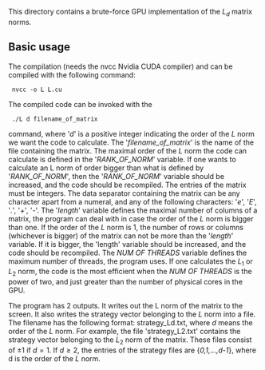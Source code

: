 This directory contains a brute-force GPU implementation of the $L_d$ matrix norms.

## Basic usage

The compilation (needs the nvcc Nvidia CUDA compiler) and can be compiled with the following command:

     nvcc -o L L.cu

The compiled code can be invoked with the

     ./L d filename_of_matrix

command, where '*d*' is a positive integer indicating the order of the *L* norm we want the code to calculate. The '*filename_of_matrix*' is the name of the file containing the matrix. The maximal order of the *L* norm the code can calculate is defined in the '*RANK_OF_NORM*' variable. If one wants to calculate an L norm of order bigger than what is defined by '*RANK_OF_NORM*', then the '*RANK_OF_NORM*' variable should be increased, and the code should be recompiled. The entries of the matrix must be integers. The data separator containing the matrix can be any character apart from a numeral, and any of the following characters: '*e*', '*E*', '*.*', '*+*', '*-*'. The '*length*' variable defines the maximal number of columns of a matrix, the program can deal with in case the order of the *L* norm is bigger than one. If the order of the *L* norm is 1, the number of rows or columns (whichever is bigger) of the matrix can not be more than the '*length*' variable. If it is bigger, the 'length' variable should be increased, and the code should be recompiled. The *NUM OF THREADS* variable defines the maximum number of threads, the program uses. If one calculates the $L_1$ or $L_2$ norm, the code is the most efficient when the *NUM OF THREADS* is the power of two, and just greater than the number of physical cores in the GPU.

The program has 2 outputs. It writes out the L norm of the matrix to the screen. It also writes the strategy vector belonging to the *L* norm into a file. The filename has the following format: strategy_Ld.txt, where *d* means the order of the *L* norm. For example, the file 'strategy_L2.txt' contains the strategy vector belonging to the $L_2$ norm of the matrix. These files consist of $\pm 1$ if $d=1$. If $d \ge 2$, the entries of the strategy files are {*0,1,...,d-1*}, where d is the order of the *L* norm.
